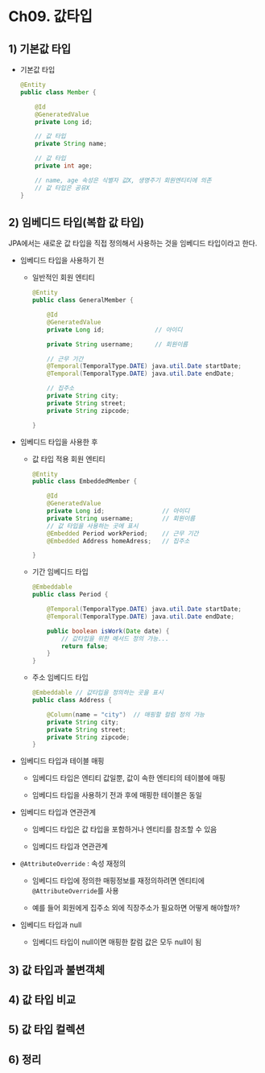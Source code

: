 # Ch09. 값타입

## 1) 기본값 타입
- 기본값 타입
    ```java
    @Entity
    public class Member {
    
        @Id
        @GeneratedValue
        private Long id;
    
        // 값 타입
        private String name;
    
        // 값 타입
        private int age;
    
        // name, age 속성은 식별자 값X, 생명주기 회원엔티티에 의존
        // 값 타입은 공유X
    }
    ```
    
## 2) 임베디드 타입(복합 값 타입)

JPA에서는 새로운 값 타입을 직접 정의해서 사용하는 것을 임베디드 타입이라고 한다.

- 임베디드 타입을 사용하기 전

    * 일반적인 회원 엔티티
    
        ```java
        @Entity
        public class GeneralMember {
        
            @Id
            @GeneratedValue
            private Long id;              // 아이디
        
            private String username;      // 회원이름
        
            // 근무 기간
            @Temporal(TemporalType.DATE) java.util.Date startDate;
            @Temporal(TemporalType.DATE) java.util.Date endDate;
        
            // 집주소
            private String city;
            private String street;
            private String zipcode;
        
        }
        ```
- 임베디드 타입을 사용한 후

    * 값 타입 적용 회원 엔티티
    
        ```java
        @Entity
        public class EmbeddedMember {
        
            @Id
            @GeneratedValue
            private Long id;                // 아이디
            private String username;        // 회원이름
            // 값 타입을 사용하는 곳에 표시
            @Embedded Period workPeriod;    // 근무 기간
            @Embedded Address homeAdress;   // 집주소
        
        }
        ```
    * 기간 임베디드 타입
    
        ```java
        @Embeddable
        public class Period {
        
            @Temporal(TemporalType.DATE) java.util.Date startDate;
            @Temporal(TemporalType.DATE) java.util.Date endDate;
        
            public boolean isWork(Date date) {
                // 값타입을 위한 메서드 정의 가능...
                return false;
            }
        }
        ```
    
    * 주소 임베디드 타입
    
        ```java
        @Embeddable // 값타입을 정의하는 곳을 표시
        public class Address {
        
            @Column(name = "city")  // 매핑할 컬럼 정의 가능
            private String city;
            private String street;
            private String zipcode;
        }
        ```
        
- 임베디드 타입과 테이블 매핑

    * 임베디드 타입은 엔티티 값일뿐, 값이 속한 엔티티의 테이블에 매핑

    * 임베디드 타입을 사용하기 전과 후에 매핑한 테이블은 동일

- 임베디드 타입과 연관관계

    * 임베디드 타입은 값 타입을 포함하거나 엔티티를 참조할 수 있음
    
    * 임베디드 타입과 연관관계
        
        
- `@AttributeOverride` : 속성 재정의
    
    * 임베디드 타입에 정의한 매핑정보를 재정의하려면 엔티티에 `@AttributeOverride`를 사용
    
    * 예를 들어 회원에게 집주소 외에 직장주소가 필요하면 어떻게 해야할까?
    
- 임베디드 타입과 null
    
    * 임베디드 타입이 null이면 매핑한 칼럼 값은 모두 null이 됨         
    
    
## 3) 값 타입과 불변객체
## 4) 값 타입 비교
## 5) 값 타입 컬렉션
## 6) 정리